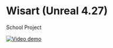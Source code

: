 # Wisart (Unreal 4.27)
School Project

[![Video demo](https://media.discordapp.net/attachments/763144350086856735/1127657722226167888/image.png?width=1203&height=676)](https://www.youtube.com/watch?v=9IjyiATolGo)
